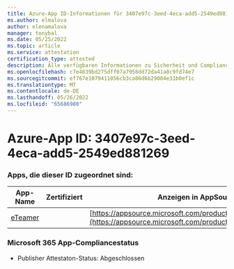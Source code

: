 ```yaml
---
title: Azure-App ID-Informationen für 3407e97c-3eed-4eca-add5-2549ed881269
ms.author: elmalova
author: elenamalova
manager: tonybal
ms.date: 05/25/2022
ms.topic: article
ms.service: attestation
certification_type: attested
description: Alle verfügbaren Informationen zu Sicherheit und Compliance für 3407e97c-3eed-4eca-add5-2549ed881269.
ms.openlocfilehash: c7e4839bd275dff07a7958dd72da41a8c9fd74e7
ms.sourcegitcommit: ef767e1079411056cb3ca86d6b29084e31b0ef1c
ms.translationtype: MT
ms.contentlocale: de-DE
ms.lasthandoff: 05/26/2022
ms.locfileid: "65686980"
---
```

# <a name="azure-app-id-3407e97c-3eed-4eca-add5-2549ed881269"></a>Azure-App ID: 3407e97c-3eed-4eca-add5-2549ed881269


### <a name="apps-associated-with-this-id"></a>Apps, die dieser ID zugeordnet sind:
| **App-Name** | **Zertifiziert** | **Anzeigen in AppSource** |
|--------------|---------------|-----------------------|
| [eTeamer](../forward/WA200001621.md) |  | [https://appsource.microsoft.com/product/office/WA200001621](https://appsource.microsoft.com/product/office/WA200001621) |

### <a name="microsoft-365-app-compliance-status"></a>Microsoft 365 App-Compliancestatus
- Publisher Attestaton-Status: Abgeschlossen
